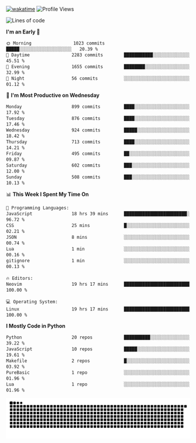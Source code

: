 [![wakatime](https://wakatime.com/badge/user/b920b284-3cde-4cd4-b72e-f7f22d050b16.svg)](https://wakatime.com/@b920b284-3cde-4cd4-b72e-f7f22d050b16)
![Profile Views](http://img.shields.io/badge/Profile%20Views-4586-blue)
<!--START_SECTION:waka-->
![Lines of code](https://img.shields.io/badge/From%20Hello%20World%20I%27ve%20Written-6.4%20million%20lines%20of%20code-blue)

**I'm an Early 🐤** 

```text
🌞 Morning                1023 commits        █████░░░░░░░░░░░░░░░░░░░░   20.39 % 
🌆 Daytime                2283 commits        ███████████░░░░░░░░░░░░░░   45.51 % 
🌃 Evening                1655 commits        ████████░░░░░░░░░░░░░░░░░   32.99 % 
🌙 Night                  56 commits          ░░░░░░░░░░░░░░░░░░░░░░░░░   01.12 % 
```
📅 **I'm Most Productive on Wednesday** 

```text
Monday                   899 commits         ████░░░░░░░░░░░░░░░░░░░░░   17.92 % 
Tuesday                  876 commits         ████░░░░░░░░░░░░░░░░░░░░░   17.46 % 
Wednesday                924 commits         █████░░░░░░░░░░░░░░░░░░░░   18.42 % 
Thursday                 713 commits         ████░░░░░░░░░░░░░░░░░░░░░   14.21 % 
Friday                   495 commits         ██░░░░░░░░░░░░░░░░░░░░░░░   09.87 % 
Saturday                 602 commits         ███░░░░░░░░░░░░░░░░░░░░░░   12.00 % 
Sunday                   508 commits         ███░░░░░░░░░░░░░░░░░░░░░░   10.13 % 
```


📊 **This Week I Spent My Time On** 

```text
💬 Programming Languages: 
JavaScript               18 hrs 39 mins      ████████████████████████░   96.72 % 
CSS                      25 mins             █░░░░░░░░░░░░░░░░░░░░░░░░   02.21 % 
JSON                     8 mins              ░░░░░░░░░░░░░░░░░░░░░░░░░   00.74 % 
Lua                      1 min               ░░░░░░░░░░░░░░░░░░░░░░░░░   00.16 % 
gitignore                1 min               ░░░░░░░░░░░░░░░░░░░░░░░░░   00.13 % 

🔥 Editors: 
Neovim                   19 hrs 17 mins      █████████████████████████   100.00 % 

💻 Operating System: 
Linux                    19 hrs 17 mins      █████████████████████████   100.00 % 
```

**I Mostly Code in Python** 

```text
Python                   20 repos            ██████████░░░░░░░░░░░░░░░   39.22 % 
JavaScript               10 repos            █████░░░░░░░░░░░░░░░░░░░░   19.61 % 
Makefile                 2 repos             █░░░░░░░░░░░░░░░░░░░░░░░░   03.92 % 
PureBasic                1 repo              ░░░░░░░░░░░░░░░░░░░░░░░░░   01.96 % 
Lua                      1 repo              ░░░░░░░░░░░░░░░░░░░░░░░░░   01.96 % 
```




<!--END_SECTION:waka-->
![Snake animation](https://raw.githubusercontent.com/timmypidashev/timmypidashev/main/commits.svg)
